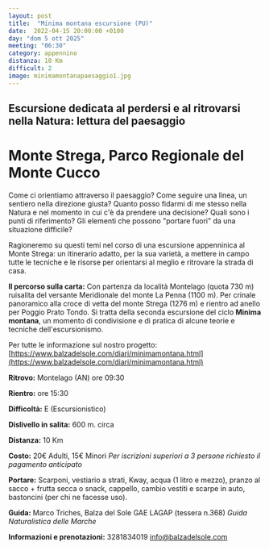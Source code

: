 ```yaml
---
layout: post
title:  "Minima montana escursione (PU)"
date:  2022-04-15 20:00:00 +0100
day: "dom 5 ott 2025"
meeting: "06:30"
category: appennino
distanza: 10 Km
difficult: 2
image: minimamontanapaesaggio1.jpg
---
```


## Escursione dedicata al perdersi e al ritrovarsi nella Natura: lettura del paesaggio

# Monte Strega, Parco Regionale del Monte Cucco

Come ci orientiamo attraverso il paesaggio? Come seguire una linea, un sentiero nella direzione giusta? Quanto posso fidarmi di me stesso nella Natura e nel momento in cui c'è da prendere una decisione?
Quali sono i punti di riferimento? Gli elementi che possono "portare fuori" da una situazione difficile?

Ragioneremo su questi temi nel corso di una escursione appenninica al Monte Strega: un itinerario adatto, per la sua varietà, a mettere in campo tutte le tecniche e le risorse per orientarsi al meglio e ritrovare la strada di casa.

**Il percorso sulla carta:** Con partenza da località Montelago (quota 730 m) ruisalita del versante Meridionale del monte La Penna (1100 m). Per crinale panoramico alla croce di vetta del monte Strega (1276 m) e rientro ad anello per Poggio Prato Tondo.
Si tratta della seconda escursione del ciclo **Minima montana**, un momento di condivisione e di pratica di alcune teorie e tecniche dell'escursionismo.

Per tutte le informazione sul nostro progetto: [https://www.balzadelsole.com/diari/minimamontana.html](https://www.balzadelsole.com/diari/minimamontana.html)

**Ritrovo:** Montelago (AN) ore 09:30

**Rientro:** ore 15:30 

**Difficoltà:** E (Escursionistico)

**Dislivello in salita:**  600 m. circa

**Distanza:** 10 Km

**Costo:** 20€ Adulti, 15€ Minori
*Per iscrizioni superiori a 3 persone richiesto il pagamento anticipato*

**Portare:** Scarponi, vestiario a strati, Kway, acqua (1 litro e mezzo), pranzo al sacco + frutta secca o snack, cappello, cambio vestiti e scarpe in auto, bastoncini (per chi ne facesse uso).

**Guida:** Marco Triches, Balza del Sole GAE LAGAP (tessera n.368)
*Guida Naturalistica delle Marche*

**Informazioni e prenotazioni:** 3281834019 info@balzadelsole.com

